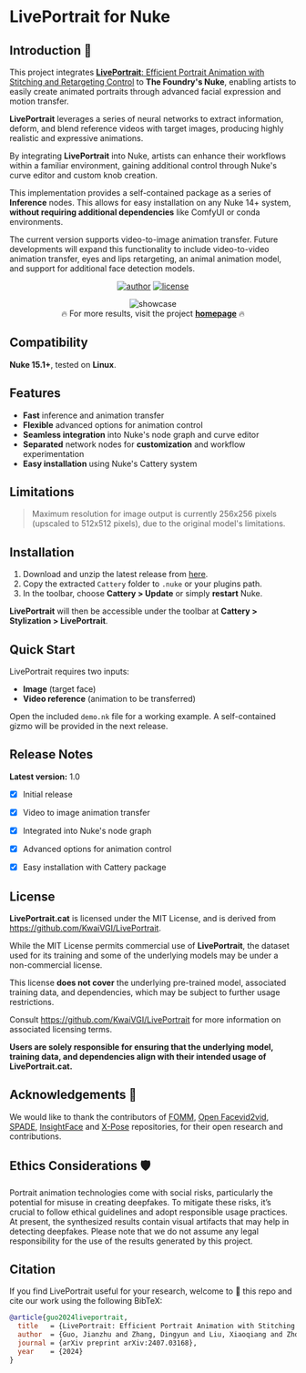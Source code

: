 # LivePortrait for Nuke

## Introduction 📖


This project integrates  [**LivePortrait**: Efficient Portrait Animation with Stitching and Retargeting Control](https://liveportrait.github.io/) to **The Foundry's Nuke**, enabling artists to easily create animated portraits through advanced facial expression and motion transfer.

**LivePortrait** leverages a series of neural networks to extract information, deform, and blend reference videos with target images, producing highly realistic and expressive animations.

By integrating **LivePortrait** into Nuke, artists can enhance their workflows within a familiar environment, gaining additional control through Nuke's curve editor and custom knob creation.

This implementation provides a self-contained package as a series of **Inference** nodes. This allows for easy installation on any Nuke 14+ system, **without requiring additional dependencies** like ComfyUI or conda environments.

The current version supports video-to-image animation transfer. Future developments will expand this functionality to include video-to-video animation transfer, eyes and lips retargeting, an animal animation model, and support for additional face detection models.

<div align="center">

[![author](https://img.shields.io/badge/by:_Rafael_Silva-red?logo=linkedin&logoColor=white)](https://www.linkedin.com/in/rafael-silva-ba166513/)
[![license](https://img.shields.io/badge/license-MIT-blue)](LICENSE)

</div>

<p align="center">
  <img src="./assets/docs/showcase2.gif" alt="showcase">
  <br>
  🔥 For more results, visit the project <a href="https://liveportrait.github.io/"><strong>homepage</strong></a> 🔥
</p>


## Compatibility

**Nuke 15.1+**, tested on **Linux**.


## Features

- **Fast** inference and animation transfer
- **Flexible** advanced options for animation control
- **Seamless integration** into Nuke's node graph and curve editor
- **Separated** network nodes for **customization** and workflow experimentation
- **Easy installation** using Nuke's Cattery system


## Limitations

> Maximum resolution for image output is currently 256x256 pixels (upscaled to 512x512 pixels), due to the original model's limitations.


## Installation

1. Download and unzip the latest release from [here](https://github.com/rafaelperez/LivePortrait-for-Nuke/releases).
2. Copy the extracted `Cattery` folder to `.nuke` or your plugins path.
3. In the toolbar, choose **Cattery > Update** or simply **restart** Nuke.

**LivePortrait** will then be accessible under the toolbar at **Cattery > Stylization > LivePortrait**.


## Quick Start

LivePortrait requires two inputs:

- **Image** (target face)
- **Video reference** (animation to be transferred)

Open the included `demo.nk` file for a working example.
A self-contained gizmo will be provided in the next release.


## Release Notes

**Latest version:** 1.0

- [x] Initial release
- [x] Video to image animation transfer
- [x] Integrated into Nuke's node graph
- [x] Advanced options for animation control
- [x] Easy installation with Cattery package


## License

**LivePortrait.cat** is licensed under the MIT License, and is derived from https://github.com/KwaiVGI/LivePortrait.

While the MIT License permits commercial use of **LivePortrait**, the dataset used for its training and some of the underlying models may be under a non-commercial license.

This license **does not cover** the underlying pre-trained model, associated training data, and dependencies, which may be subject to further usage restrictions.

Consult https://github.com/KwaiVGI/LivePortrait for more information on associated licensing terms.

**Users are solely responsible for ensuring that the underlying model, training data, and dependencies align with their intended usage of LivePortrait.cat.**

## Acknowledgements 💐
We would like to thank the contributors of [FOMM](https://github.com/AliaksandrSiarohin/first-order-model), [Open Facevid2vid](https://github.com/zhanglonghao1992/One-Shot_Free-View_Neural_Talking_Head_Synthesis), [SPADE](https://github.com/NVlabs/SPADE), [InsightFace](https://github.com/deepinsight/insightface) and [X-Pose](https://github.com/IDEA-Research/X-Pose) repositories, for their open research and contributions.

## Ethics Considerations 🛡️
Portrait animation technologies come with social risks, particularly the potential for misuse in creating deepfakes. To mitigate these risks, it’s crucial to follow ethical guidelines and adopt responsible usage practices. At present, the synthesized results contain visual artifacts that may help in detecting deepfakes. Please note that we do not assume any legal responsibility for the use of the results generated by this project.

## Citation
If you find LivePortrait useful for your research, welcome to 🌟 this repo and cite our work using the following BibTeX:
```bibtex
@article{guo2024liveportrait,
  title   = {LivePortrait: Efficient Portrait Animation with Stitching and Retargeting Control},
  author  = {Guo, Jianzhu and Zhang, Dingyun and Liu, Xiaoqiang and Zhong, Zhizhou and Zhang, Yuan and Wan, Pengfei and Zhang, Di},
  journal = {arXiv preprint arXiv:2407.03168},
  year    = {2024}
}
```
